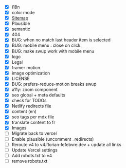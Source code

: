 -   [x] i18n
-   [x] color mode
-   [x] [Sitemap](https://docs.astro.build/en/guides/integrations-guide/sitemap/)
-   [x] Plausible
-   [x] semantic
-   [x] 404
-   [x] BUG: when no match last header item is selected
-   [x] BUG: mobile menu : close on click
-   [x] BUG: make swup work with mobile menu
-   [x] logo
-   [x] Legal
-   [x] framer motion
-   [x] image optimization
-   [x] LICENSE
-   [x] BUG: prefers-reduce-motion breaks swup
-   [x] a11y: zoom component
-   [x] seo global + meta defaults
-   [x] check for TODOs
-   [x] Netlify redirects file
-   [x] content (en)
-   [x] seo tags per mdx file
-   [x] translate content to fr
-   [x] Images
-   [ ] Migrate back to vercel
-   [ ] Enable plausible (uncomment \_redirects)
-   [ ] Reroute v4 to v4.florian-lefebvre.dev + update all links
-   [ ] Update Vercel settings
-   [ ] Add robots.txt to v4
-   [ ] remove robots.txt

